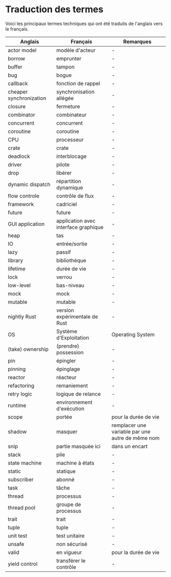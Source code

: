 # Traduction des termes

Voici les principaux termes techniques qui ont été traduits de l'anglais vers le
français.

| Anglais | Français | Remarques |
| ------- | ------ | ------ |
| actor model | modèle d'acteur | - |
| borrow | emprunter | - |
| buffer | tampon | - |
| bug | bogue | - |
| callback | fonction de rappel | - |
| cheaper synchronization | synchronisation allégée | - |
| closure | fermeture | - |
| combinator | combinateur | - |
| concurrent | concurrent | - |
| coroutine | coroutine | - |
| CPU | processeur | - |
| crate | crate | - |
| deadlock | interblocage | - |
| driver | pilote | - |
| drop | libérer | - |
| dynamic dispatch | répartition dynamique | - |
| flow controle | contrôle de flux | - |
| framework | cadriciel | - |
| future | future | - |
| GUI application | application avec interface graphique | - |
| heap | tas | - |
| IO | entrée/sortie | - |
| lazy | passif | - |
| library | bibliothèque | - |
| lifetime | durée de vie | - |
| lock | verrou | - |
| low-level | bas-niveau | - |
| mock | mock | - |
| mutable | mutable | - |
| nightly Rust | version expérimentale de Rust | - |
| OS | Système d'Exploitation | Operating System |
| (take) ownership | (prendre) possession | - |
| pin | épingler | - |
| pinning | épinglage | - |
| reactor | réacteur | - |
| refactoring | remaniement | - |
| retry logic | logique de relance | - |
| runtime | environnement d'exécution | - |
| scope | portée | pour la durée de vie |
| shadow | masquer | remplacer une variable par une autre de même nom |
| snip | partie masquée ici | dans un encart |
| stack | pile | - |
| state machine | machine à états | - |
| static | statique | - |
| subscriber | abonné | - |
| task | tâche | - |
| thread | processus | - |
| thread pool | groupe de processus | - |
| trait | trait | - |
| tuple | tuple | - |
| unit test | test unitaire | - |
| unsafe | non sécurisé | - |
| valid | en vigueur | pour la durée de vie |
| yield control | transférer le contrôle | - |
